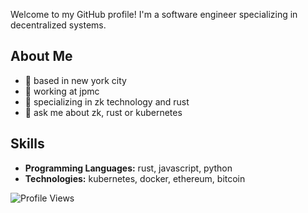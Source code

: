 Welcome to my GitHub profile! I'm a software engineer specializing in decentralized systems.

## About Me
- 🗽 based in new york city
- 💼 working at jpmc
- 🚀 specializing in zk technology and rust
- 💬 ask me about zk, rust or kubernetes

## Skills
- **Programming Languages:** rust, javascript, python
- **Technologies:** kubernetes, docker, ethereum, bitcoin

![Profile Views](https://komarev.com/ghpvc/?username=seanmatt&color=blue)
